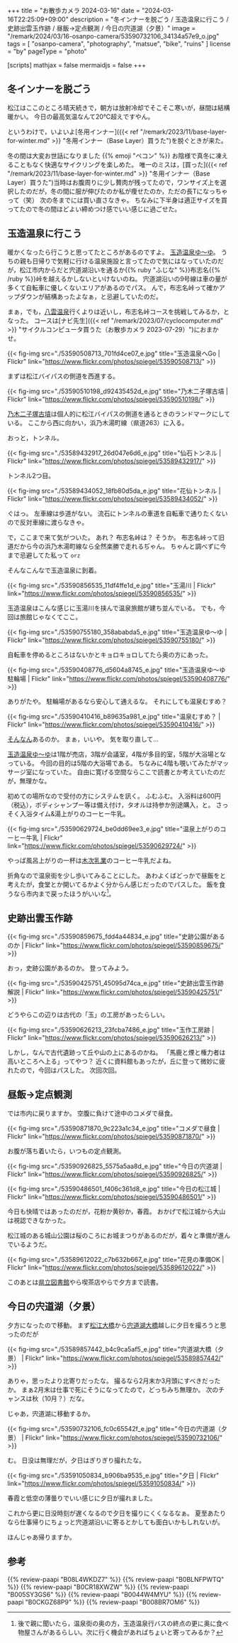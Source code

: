 +++
title = "お散歩カメラ 2024-03-16"
date =  "2024-03-16T22:25:09+09:00"
description = "冬インナーを脱ごう / 玉造温泉に行こう / 史跡出雲玉作跡 / 昼飯→定点観測 / 今日の宍道湖（夕景）"
image = "/remark/2024/03/16-osanpo-camera/53590732106_34134a57e9_o.jpg"
tags = [ "osanpo-camera", "photography", "matsue", "bike", "ruins" ]
license = "by"
pageType = "photo"

[scripts]
  mathjax = false
  mermaidjs = false
+++

## 冬インナーを脱ごう

松江はここのところ晴天続きで，朝方は放射冷却でそこそこ寒いが，昼間は結構暖かい。
今日の最高気温なんて20℃超えですやん。

というわけで，いよいよ[冬用インナー]({{< ref "/remark/2023/11/base-layer-for-winter.md" >}} "冬用インナー（Base Layer）買うた")を脱ぐときが来た。

冬の間は大変お世話になりました {{% emoji "ペコン" %}}  お陰様で真冬に凍えることもなく快適なサイクリングを楽しめた。
唯一のミスは，[買った]({{< ref "/remark/2023/11/base-layer-for-winter.md" >}} "冬用インナー（Base Layer）買うた")当時はお腹周りに少し贅肉が残ってたので，ワンサイズ上を選択したのだが，冬の間に服が伸びたのか私が痩せたのか，ただの長Tになっちゃって（笑） 次の冬までには買い直さなきゃ。
ちなみに下半身は適正サイズを買ってたので冬の間ほどよい締めつけ感でいい感じに過ごせた。

## 玉造温泉に行こう

暖かくなったら行こうと思ってたところがあるのですよ。
[玉造温泉ゆ～ゆ]。
うちの親も日帰りで気軽に行ける温泉施設と言ってたので気にはなっていたのだが，松江市内からだと宍道湖沿いを通るか{{% ruby "ふじな" %}}布志名{{% /ruby %}}峠を越えるかしないといけないのね。
宍道湖沿いの9号線は車の量が多くて自転車に優しくないエリアがあるのでパス。
んで，布志名峠って確かアップダウンが結構あったよなぁ，と忌避していたのだ。

まぁ，でも，[八雲温泉][八雲温泉ゆうあい熊野館]行くよりは近いし，布志名峠コースを挑戦してみるか，となった。
コースは[ナビ先生]({{< ref "/remark/2023/07/cyclocomputer.md" >}} "サイクルコンピュータ買うた（お散歩カメラ 2023-07-29）")におまかせ。

{{< fig-img src="./53590508713_701fd4ce07_e.jpg" title="玉造温泉へGo | Flickr" link="https://www.flickr.com/photos/spiegel/53590508713/" >}}

まずは松江バイパスの側道を西進する。

{{< fig-img src="./53590510198_d92435452d_e.jpg" title="乃木二子塚古墳 | Flickr" link="https://www.flickr.com/photos/spiegel/53590510198/" >}}

[乃木二子塚古墳](https://maps.app.goo.gl/2fR7ruLZhfGJ2gDF7)は個人的に松江バイパスの側道を通るときのランドマークにしている。
ここから西に向かい，浜乃木湯町線（県道263）に入る。

おっと，トンネル。

{{< fig-img src="./53589432917_26d047e6d6_e.jpg" title="仙石トンネル | Flickr" link="https://www.flickr.com/photos/spiegel/53589432917/" >}}

トンネル2つ目。

{{< fig-img src="./53589434052_18fb80d5da_e.jpg" title="花仙トンネル | Flickr" link="https://www.flickr.com/photos/spiegel/53589434052/" >}}

ぐはっ。
左車線は歩道がない。
流石にトンネルの車道を自転車で通りたくないので反対車線に渡らなきゃ。

で，ここまで来て気がついた。
あれ？ 布志名峠は？ そうか。
布志名峠って旧道だから今の浜乃木湯町線なら全然楽勝で走れるぢゃん。
ちゃんと調べずに今まで忌避してた私って `orz`

そんなこんなで玉造温泉に到着。

{{< fig-img src="./53590856535_11df4ffe1d_e.jpg" title="玉湯川 | Flickr" link="https://www.flickr.com/photos/spiegel/53590856535/" >}}

玉造温泉はこんな感じに玉湯川を挟んで温泉旅館が建ち並んでいる。
でも，今回は旅館じゃなくてここ。

{{< fig-img src="./53590755180_358ababda5_e.jpg" title="玉造温泉ゆ〜ゆ | Flickr" link="https://www.flickr.com/photos/spiegel/53590755180/" >}}

自転車を停めるところはないかとキョロキョロしてたら奥の方にあった。

{{< fig-img src="./53590408776_d5604a8745_e.jpg" title="玉造温泉ゆ〜ゆ 駐輪場 | Flickr" link="https://www.flickr.com/photos/spiegel/53590408776/" >}}

ありがたや。
駐輪場があるなら安心して通えるな。
それにしても温泉むすめ？

{{< fig-img src="./53590410416_b89635a981_e.jpg" title="温泉むすめ？ | Flickr" link="https://www.flickr.com/photos/spiegel/53590410416/" >}}

[そんなん](https://onsen-musume.jp/ "温泉むすめ公式サイト")あるのか。
まぁ，いいや。
気を取り直して...

[玉造温泉ゆ～ゆ][玉造温泉ゆ～ゆ]は1階が売店，3階が会議室，4階が多目的室，5階が大浴場となっている。
今回の目的は5階の大浴場である。
ちなみに4階も覗いてみたがマッサージ室になっていた。
自由に寛げる空間ならここで読書とか考えていたのだが，無理かな。

初めての場所なので受付の方にシステムを訊く。
ふむふむ。
入浴料は600円（税込），ボディシャンプー等は備え付け，タオルは持参か別途購入，と。
さっそく入浴タイム&湯上がりのコーヒー牛乳。

{{< fig-img src="./53590629724_be0dd69ee3_e.jpg" title="温泉上がりのコーヒー牛乳 | Flickr" link="https://www.flickr.com/photos/spiegel/53590629724/" >}}

やっぱ風呂上がりの一杯は[木次乳業]のコーヒー牛乳だよね。

折角なので温泉街を少し歩いてみることにした。
あわよくばどっかで昼飯をと考えたが，食堂とか開いてるかよく分からん感じだったのでパスした。
飯を食うなら市内まで戻ったほうがいいな[^t1]。

[^t1]: 後で親に聞いたら，温泉街の奥の方，玉造温泉行バスの終点の更に奥に食べ物屋さんがあるらしい。次に行く機会があればちょいと寄ってみるか？

## 史跡出雲玉作跡

{{< fig-img src="./53590859675_fdd4a44834_e.jpg" title="史跡公園があるのか | Flickr" link="https://www.flickr.com/photos/spiegel/53590859675/" >}}

おっ，史跡公園があるのか。
登ってみよう。

{{< fig-img src="./53590425751_45095d74ca_e.jpg" title="史跡出雲玉作跡 解説 | Flickr" link="https://www.flickr.com/photos/spiegel/53590425751/" >}}

どうやらこの辺りは古代の「玉」の工房があったらしい。

{{< fig-img src="./53590626213_23fcba7486_e.jpg" title="玉作工房跡 | Flickr" link="https://www.flickr.com/photos/spiegel/53590626213/" >}}

しかし，なんで古代遺跡って丘や山の上にあるのかね。
「馬鹿と煙と権力者は高いところへ上る」ってやつ？ 近くに資料館もあったが，丘に登って微妙に疲れたので，今回はパスした。
次回次回。

## 昼飯→定点観測

では市内に戻りますか。
空腹に負けて途中のコメダで昼食。

{{< fig-img src="./53590871870_9c223a1c34_e.jpg" title="コメダで昼食 | Flickr" link="https://www.flickr.com/photos/spiegel/53590871870/" >}}

お腹が落ち着いたら，いつもの定点観測。

{{< fig-img src="./53590926825_5575a5aa8d_e.jpg" title="今日の宍道湖 | Flickr" link="https://www.flickr.com/photos/spiegel/53590926825/" >}}

{{< fig-img src="./53590486501_f406c361d8_e.jpg" title="今日の松江城 | Flickr" link="https://www.flickr.com/photos/spiegel/53590486501/" >}}

今日も快晴ではあったのだが，花粉か黄砂か，春霞。
おかげで松江城から大山は視認できなかった。

松江城のある城山公園は桜のころにお城まつりがあるのだが，着々と準備が進んでいるようだ。

{{< fig-img src="./53589612022_c7b632b667_e.jpg" title="花見の準備OK | Flickr" link="https://www.flickr.com/photos/spiegel/53589612022/" >}}

このあとは[県立図書館][島根県立図書館]やら喫茶店やらで夕方まで読書。

## 今日の宍道湖（夕景）

夕方になったので移動。
まず[松江大橋](https://maps.app.goo.gl/p5CjNcoySbBfARus8)から[宍道湖大橋](https://maps.app.goo.gl/tHtD38EUdh52HXRY9)越しに夕日を撮ろうと思ったのだが

{{< fig-img src="./53589857442_b4c9ca5af5_e.jpg" title="宍道湖大橋（夕景） | Flickr" link="https://www.flickr.com/photos/spiegel/53589857442/" >}}

ありゃ，思ったより北寄りだったな。
撮るなら2月末か3月頭にすべきだったか。
まぁ2月末は仕事で死にそうになってたので，どっちみち無理か。
次のチャンスは秋（10月？）だな。

じゃあ，宍道湖に移動するか。

{{< fig-img src="./53590732106_fc0c65542f_e.jpg" title="今日の宍道湖（夕景） | Flickr" link="https://www.flickr.com/photos/spiegel/53590732106/" >}}

む。
日没は無理だが，夕日はぎりぎり撮れたな。

{{< fig-img src="./53591050834_b906ba9535_e.jpg" title="夕日 | Flickr" link="https://www.flickr.com/photos/spiegel/53591050834/" >}}

春霞と低空の薄曇りでいい感じに夕日が撮れました。

これから更に日没時刻が遅くなるので夕日を撮りにくくなるなぁ。
夏至あたりなら仕事帰りにちょっと宍道湖沿いに寄るとかしても面白いかもしれないが。

ほんじゃあ帰りますか。

[玉造温泉ゆ～ゆ]: https://www.tama-yuuyu.com/ "玉造温泉ゆ～ゆ｜島根県松江市玉湯町"
[八雲温泉ゆうあい熊野館]: https://www.kumanokan.jp/ "八雲温泉ゆうあい熊野館"
[木次乳業]: https://www.kisuki-milk.co.jp/ "木次乳業"
[島根県立図書館]: https://www.library.pref.shimane.lg.jp/ "島根県立図書館"

## 参考

{{% review-paapi "B08L4WKDZ7" %}} <!-- PowerShot ZOOM -->
{{% review-paapi "B0BLNFPWTQ" %}} <!-- trimm ROLLIN サイクルコンピュータ -->
{{% review-paapi "B0CR18XWZW" %}} <!-- 群論への第一歩 -->
{{% review-paapi "B005SY3GS6" %}} <!-- インナー base layer 上 -->
{{% review-paapi "B0044W4MYU" %}} <!-- インナー base layer 下 タイツ -->
{{% review-paapi "B0CKGZ68P9" %}} <!-- 白上フブキ LETTER☆彡 -->
{{% review-paapi "B008BR7OM6" %}} <!-- 永井ルイ ビッグオー BIG-O!Show Must Go On -->
